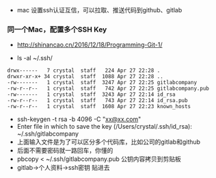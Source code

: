 * mac 设置ssh认证互信，可以拉取、推送代码到github、gitlab

### 同一个Mac，配置多个SSH Key
* http://shinancao.cn/2016/12/18/Programming-Git-1/

*  ls -al ~/.ssh/

```text
drwx------   7 crystal  staff   224 Apr 27 22:28 .
drwxr-xr-x+ 34 crystal  staff  1088 Apr 27 22:28 ..
-rw-------   1 crystal  staff  3247 Apr 27 22:25 gitlabcompany
-rw-r--r--   1 crystal  staff   742 Apr 27 22:25 gitlabcompany.pub
-rw-------   1 crystal  staff  3243 Apr 27 22:14 id_rsa
-rw-r--r--   1 crystal  staff   743 Apr 27 22:14 id_rsa.pub
-rw-r--r--   1 crystal  staff  1608 Apr 27 22:23 known_hosts

```


*  ssh-keygen -t rsa -b 4096 -C "xx@xx.com"
*  Enter file in which to save the key (/Users/crystal/.ssh/id_rsa): ~/.ssh/gitlabcompany
*  上面输入文件是为了可以区分多个代码库，比如公司的gitlab和github
*  后面不需要密码就一路回车，你懂的
*  pbcopy < ~/.ssh/gitlabcompany.pub  公钥内容拷贝到剪贴板
*  gitlab->个人资料->ssh密钥 贴进去


